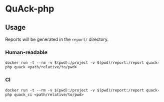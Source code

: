 # QuAck-php

## Usage

Reports will be generated in the `report/` directory.

### Human-readable

`docker run -t --rm -v $(pwd):/project -v $(pwd)/report:/report quack-php quack <path/relative/to/pwd>`

### CI

`docker run -t --rm -v $(pwd):/project -v $(pwd)/report:/report quack-php quack_ci <path/relative/to/pwd>`
